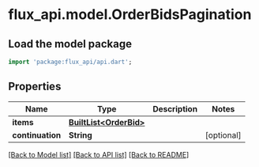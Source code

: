 # flux_api.model.OrderBidsPagination

## Load the model package
```dart
import 'package:flux_api/api.dart';
```

## Properties
Name | Type | Description | Notes
------------ | ------------- | ------------- | -------------
**items** | [**BuiltList&lt;OrderBid&gt;**](OrderBid.md) |  | 
**continuation** | **String** |  | [optional] 

[[Back to Model list]](../README.md#documentation-for-models) [[Back to API list]](../README.md#documentation-for-api-endpoints) [[Back to README]](../README.md)



